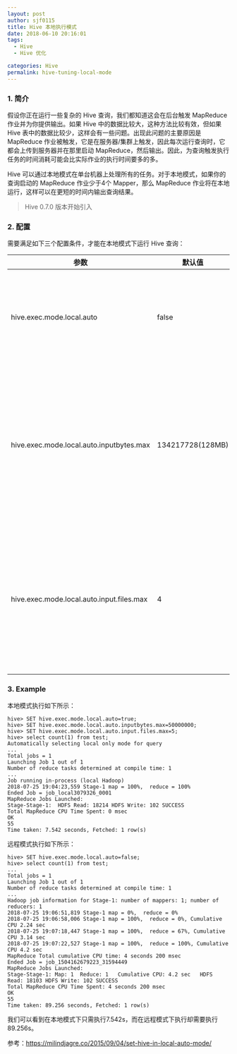 ```yaml
---
layout: post
author: sjf0115
title: Hive 本地执行模式
date: 2018-06-10 20:16:01
tags:
  - Hive
  - Hive 优化

categories: Hive
permalink: hive-tuning-local-mode
---
```


### 1. 简介

假设你正在运行一些复杂的 Hive 查询，我们都知道这会在后台触发 MapReduce 作业并为你提供输出。如果 Hive 中的数据比较大，这种方法比较有效，但如果　Hive 表中的数据比较少，这样会有一些问题。出现此问题的主要原因是 MapReduce 作业被触发，它是在服务器/集群上触发，因此每次运行查询时，它都会上传到服务器并在那里启动 MapReduce，然后输出。因此，为查询触发执行任务的时间消耗可能会比实际作业的执行时间要多的多。

Hive 可以通过本地模式在单台机器上处理所有的任务。对于本地模式，如果你的查询启动的 MapReduce 作业少于4个 Mapper，那么 MapReduce 作业将在本地运行，这样可以在更短的时间内输出查询结果。

> Hive 0.7.0 版本开始引入

### 2. 配置

需要满足如下三个配置条件，才能在本地模式下运行 Hive 查询：

参数|默认值|描述
---|---|---
hive.exec.mode.local.auto|false|让Hive确定是否自动启动本地模式运行
hive.exec.mode.local.auto.inputbytes.max|134217728(128MB)|当第一个参数为true时，输入字节小于此值时才能启动本地模式
hive.exec.mode.local.auto.input.files.max|4|当一个参数为true时，任务个数小于此值时才能启动本地模式

### 3. Example

本地模式执行如下所示：
```
hive> SET hive.exec.mode.local.auto=true;
hive> SET hive.exec.mode.local.auto.inputbytes.max=50000000;
hive> SET hive.exec.mode.local.auto.input.files.max=5;
hive> select count(1) from test;
Automatically selecting local only mode for query
...
Total jobs = 1
Launching Job 1 out of 1
Number of reduce tasks determined at compile time: 1
...
Job running in-process (local Hadoop)
2018-07-25 19:04:23,559 Stage-1 map = 100%,  reduce = 100%
Ended Job = job_local3079326_0001
MapReduce Jobs Launched:
Stage-Stage-1:  HDFS Read: 18214 HDFS Write: 102 SUCCESS
Total MapReduce CPU Time Spent: 0 msec
OK
55
Time taken: 7.542 seconds, Fetched: 1 row(s)
```
远程模式执行如下所示：
```
hive> SET hive.exec.mode.local.auto=false;
hive> select count(1) from test;
...
Total jobs = 1
Launching Job 1 out of 1
Number of reduce tasks determined at compile time: 1
...
Hadoop job information for Stage-1: number of mappers: 1; number of reducers: 1
2018-07-25 19:06:51,819 Stage-1 map = 0%,  reduce = 0%
2018-07-25 19:06:58,006 Stage-1 map = 100%,  reduce = 0%, Cumulative CPU 2.24 sec
2018-07-25 19:07:18,447 Stage-1 map = 100%,  reduce = 67%, Cumulative CPU 3.14 sec
2018-07-25 19:07:22,527 Stage-1 map = 100%,  reduce = 100%, Cumulative CPU 4.2 sec
MapReduce Total cumulative CPU time: 4 seconds 200 msec
Ended Job = job_1504162679223_31594449
MapReduce Jobs Launched:
Stage-Stage-1: Map: 1  Reduce: 1   Cumulative CPU: 4.2 sec   HDFS Read: 18103 HDFS Write: 102 SUCCESS
Total MapReduce CPU Time Spent: 4 seconds 200 msec
OK
55
Time taken: 89.256 seconds, Fetched: 1 row(s)
```
我们可以看到在本地模式下只需执行7.542s，而在远程模式下执行却需要执行89.256s。


参考：https://milindjagre.co/2015/09/04/set-hive-in-local-auto-mode/
